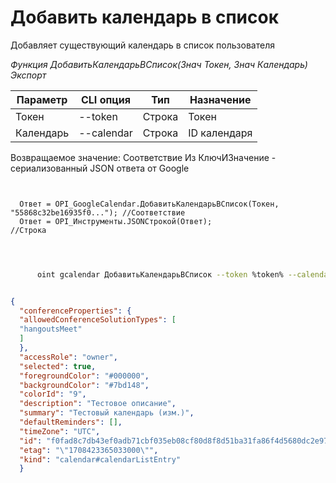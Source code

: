 ﻿---
sidebar_position: 2
---

# Добавить календарь в список
 Добавляет существующий календарь в список пользователя


*Функция ДобавитьКалендарьВСписок(Знач Токен, Знач Календарь) Экспорт*

  | Параметр | CLI опция | Тип | Назначение |
  |-|-|-|-|
  | Токен | --token | Строка | Токен |
  | Календарь | --calendar | Строка | ID календаря |

  
  Возвращаемое значение:   Соответствие Из КлючИЗначение - сериализованный JSON ответа от Google

```bsl title="Пример кода"
	
  
  Ответ = OPI_GoogleCalendar.ДобавитьКалендарьВСписок(Токен, "55868c32be16935f0..."); //Соответствие
  Ответ = OPI_Инструменты.JSONСтрокой(Ответ);                                         //Строка
  
	
```

```sh title="Пример команды CLI"
    
      oint gcalendar ДобавитьКалендарьВСписок --token %token% --calendar %calendar%


```


```json title="Результат"

{
  "conferenceProperties": {
  "allowedConferenceSolutionTypes": [
  "hangoutsMeet"
  ]
  },
  "accessRole": "owner",
  "selected": true,
  "foregroundColor": "#000000",
  "backgroundColor": "#7bd148",
  "colorId": "9",
  "description": "Тестовое описание",
  "summary": "Тестовый календарь (изм.)",
  "defaultReminders": [],
  "timeZone": "UTC",
  "id": "f0fad8c7db43ef0adb71cbf035eb08cf80d8f8d51ba31fa86f4d5680dc2e9725@group.calendar.google.com",
  "etag": "\"1708423365033000\"",
  "kind": "calendar#calendarListEntry"
  }

```
